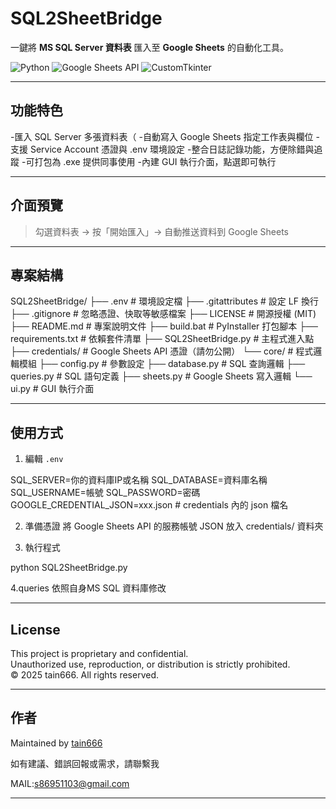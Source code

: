 # SQL2SheetBridge

一鍵將 **MS SQL Server 資料表** 匯入至 **Google Sheets** 的自動化工具。

![Python](https://img.shields.io/badge/Made%20with-Python-blue)
![Google Sheets API](https://img.shields.io/badge/API-Google%20Sheets-green)
![CustomTkinter](https://img.shields.io/badge/UI-CustomTkinter-lightblue)

---

## 功能特色

-匯入 SQL Server 多張資料表（
-自動寫入 Google Sheets 指定工作表與欄位
-支援 Service Account 憑證與 .env 環境設定
-整合日誌記錄功能，方便除錯與追蹤
-可打包為 .exe 提供同事使用
-內建 GUI 執行介面，點選即可執行

---

##  介面預覽

> 勾選資料表 → 按「開始匯入」→ 自動推送資料到 Google Sheets


---

##  專案結構

SQL2SheetBridge/
├── .env                   # 環境設定檔
├── .gitattributes         # 設定 LF 換行
├── .gitignore             # 忽略憑證、快取等敏感檔案
├── LICENSE                # 開源授權 (MIT)
├── README.md              # 專案說明文件
├── build.bat              # PyInstaller 打包腳本
├── requirements.txt       # 依賴套件清單
├── SQL2SheetBridge.py     # 主程式進入點
├── credentials/           # Google Sheets API 憑證（請勿公開）
└── core/                  # 程式邏輯模組
    ├── config.py          # 參數設定
    ├── database.py        # SQL 查詢邏輯
    ├── queries.py         # SQL 語句定義
    ├── sheets.py          # Google Sheets 寫入邏輯
    └── ui.py              # GUI 執行介面

---

##  使用方式

1. 編輯 `.env`

SQL_SERVER=你的資料庫IP或名稱
SQL_DATABASE=資料庫名稱
SQL_USERNAME=帳號
SQL_PASSWORD=密碼
GOOGLE_CREDENTIAL_JSON=xxx.json  # credentials 內的 json 檔名

2. 準備憑證
將 Google Sheets API 的服務帳號 JSON 放入 credentials/ 資料夾

3. 執行程式

python SQL2SheetBridge.py

4.queries 依照自身MS SQL 資料庫修改

---
## License

This project is proprietary and confidential.  
Unauthorized use, reproduction, or distribution is strictly prohibited.  
© 2025 tain666. All rights reserved.

---

## 作者

Maintained by [tain666](https://github.com/tain666)

如有建議、錯誤回報或需求，請聯繫我

MAIL:s86951103@gmail.com

---